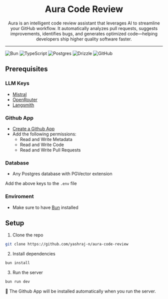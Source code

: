 <div align="center">

# Aura Code Review



<a name="readme-top"></a>

Aura is an intelligent code review assistant that leverages AI to streamline your GitHub workflow. It automatically analyzes pull requests, suggests improvements, identifies bugs, and generates optimized code—helping developers ship higher quality software faster.
</div>

---

![Bun](https://img.shields.io/badge/Bun-000?logo=bun&logoColor=fff)
![TypeScript](https://img.shields.io/badge/TypeScript-3178C6?logo=typescript&logoColor=fff)
![Postgres](https://img.shields.io/badge/Postgres-%23316192.svg?logo=postgresql&logoColor=white)
![Drizzle](https://img.shields.io/badge/Drizzle-C5F74F?logo=drizzle&logoColor=000)
![GitHub](https://img.shields.io/badge/GitHub-%23121011.svg?logo=github&logoColor=white)



## Prerequisites
### LLM Keys
- [Mistral](https://mistral.ai)
- [OpenRouter](https://openrouter.ai)
- [Langsmith](https://smith.langchain.com)

### Github App
- [Create a Github App](https://docs.github.com/en/apps/creating-github-apps/about-creating-github-apps)
- Add the following permissions:
    - Read and Write Metadata
    - Read and Write Code
    - Read and Write Pull Requests

### Database
- Any Postgres database with PGVector extension

Add the above keys to the `.env` file

### Enviroment
- Make sure to have [Bun](https://bun.sh) installed

## Setup

1. Clone the repo
```bash
git clone https://github.com/yashraj-n/aura-code-review
```

2. Install dependencies
```bash
bun install
```

3. Run the server
```bash
bun run dev
```

🚀 The Github App will be installed automatically when you run the server.



